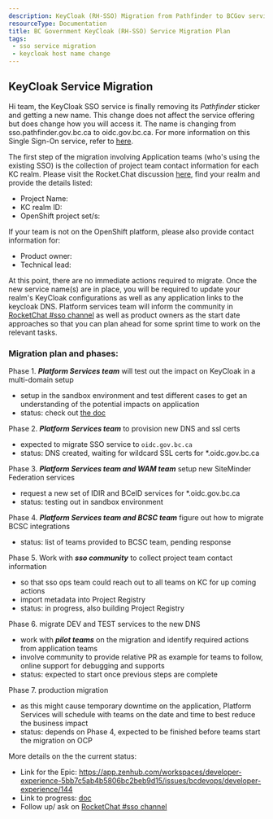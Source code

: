```yaml
---
description: KeyCloak (RH-SSO) Migration from Pathfinder to BCGov service
resourceType: Documentation
title: BC Government KeyCloak (RH-SSO) Service Migration Plan
tags:
 - sso service migration
 - keycloak host name change
---
```


## KeyCloak Service Migration

Hi team, the KeyCloak SSO service is finally removing its *Pathfinder* sticker and getting a new name.  This change does not affect the service offering but does change how you will access it.  The name is changing from sso.pathfinder.gov.bc.ca to oidc.gov.bc.ca.  For more information on this Single Sign-On service, refer to [here](https://developer.gov.bc.ca/BC-Government-SSO-Service-Definition).

The first step of the migration involving Application teams (who's using the existing SSO) is the collection of project team contact information for each KC realm.  Please visit the Rocket.Chat discussion [here](https://chat.pathfinder.gov.bc.ca/channel/sso-migration), find your realm and provide the details listed:
- Project Name: 
- KC realm ID: 
- OpenShift project set/s: 

If your team is not on the OpenShift platform, please also provide contact information for:
- Product owner: 
- Technical lead: 

At this point, there are no immediate actions required to migrate. Once the new service name(s) are in place, you will be required to update your realm's KeyCloak configurations as well as any application links to the keycloak DNS. Platform services team will inform the community in [RocketChat #sso channel](https://chat.pathfinder.gov.bc.ca/channel/sso) as well as product owners as the start date approaches so that you can plan ahead for some sprint time to work on the relevant tasks.

### Migration plan and phases:
Phase 1. ***Platform Services team*** will test out the impact on KeyCloak in a multi-domain setup
- setup in the sandbox environment and test different cases to get an understanding of the potential impacts on application
- status: check out [the doc](./kc-admin.md)

Phase 2. ***Platform Services team*** to provision new DNS and ssl certs
- expected to migrate SSO service to `oidc.gov.bc.ca`
- status: DNS created, waiting for wildcard SSL certs for *.oidc.gov.bc.ca

Phase 3. ***Platform Services team and WAM team*** setup new SiteMinder Federation services 
- request a new set of IDIR and BCeID services for *.oidc.gov.bc.ca
- status: testing out in sandbox environment

Phase 4. ***Platform Services team and BCSC team*** figure out how to migrate BCSC integrations
- status: list of teams provided to BCSC team, pending response

Phase 5. Work with ***sso community*** to collect project team contact information
- so that sso ops team could reach out to all teams on KC for up coming actions
- import metadata into Project Registry
- status: in progress, also building Project Registry

Phase 6. migrate DEV and TEST services to the new DNS
- work with ***pilot teams*** on the migration and identify required actions from application teams
- involve community to provide relative PR as example for teams to follow, online support for debugging and supports
- status: expected to start once previous steps are complete

Phase 7. production migration
- as this might cause temporary downtime on the application, Platform Services will schedule with teams on the date and time to best reduce the business impact
- status: depends on Phase 4, expected to be finished before teams start the migration on OCP



More details on the the current status:
- Link for the Epic: https://app.zenhub.com/workspaces/developer-experience-5bb7c5ab4b5806bc2beb9d15/issues/bcdevops/developer-experience/144
- Link to progress: [doc](./kc-admin.md)
- Follow up/ ask on [RocketChat #sso channel](https://chat.pathfinder.gov.bc.ca/channel/sso)
